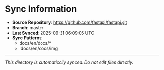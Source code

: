 # Sync Information

- **Source Repository**: https://github.com/fastapi/fastapi.git
- **Branch**: master
- **Last Synced**: 2025-09-21 06:09:06 UTC
- **Sync Patterns**:
  - docs/en/docs/*
  - !docs/en/docs/img

---
*This directory is automatically synced. Do not edit files directly.*
